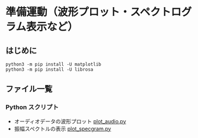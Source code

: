 # 準備運動（波形プロット・スペクトログラム表示など）
## はじめに
```
python3 -m pip install -U matplotlib
python3 -m pip install -U librosa
```

## ファイル一覧
### Python スクリプト
- オーディオデータの波形プロット  [plot_audio.py](https://github.com/tam17aki/music_process_exercise/blob/master/WarmUp/plot_audio.py)
- 振幅スペクトルの表示 [plot_specgram.py](https://github.com/tam17aki/music_process_exercise/blob/master/WarmUp/plot_specgram.py)
